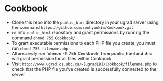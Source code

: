 # Cookbook

- Clone this repo into the `public_html` directory in your ugrad server using the command `https://github.com/soohyunkim/Cookbook.git`
- `cd` into `public_html` repository and grant permissions by running the command `chmod 755 Cookbook/`
- To grant executable permissions to each PHP file you create, you must run `chmod 755 filename.php`
- Alternatively run 'chmod -R 755 Cookbook' from public_html and this will grant permission for all files within Cookbook
- Visit `http://www.ugrad.cs.ubc.ca/~[ugradID]/Cookbook/filename.php` to check that the PHP file you've created is successfully connected to the server
